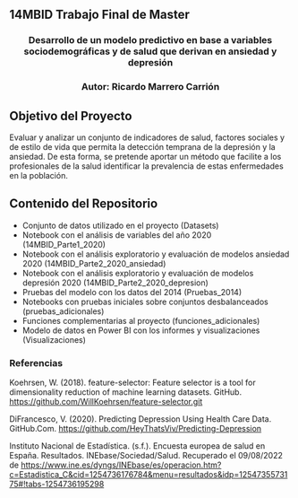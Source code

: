 ## 14MBID Trabajo Final de Master
### <center> Desarrollo de un modelo predictivo en base a variables sociodemográficas y de salud que derivan en ansiedad y depresión <center>
### <center> **Autor:** Ricardo Marrero Carrión <center>

## Objetivo del Proyecto
Evaluar y analizar un conjunto de indicadores de salud, factores sociales y de estilo de vida que permita la detección temprana de la depresión y la ansiedad. De esta forma, se pretende aportar un método que facilite a los profesionales de la salud identificar la prevalencia de estas enfermedades en la población.

## Contenido del Repositorio
  * Conjunto de datos utilizado en el proyecto (Datasets)
  * Notebook con el análisis de variables del año 2020 (14MBID_Parte1_2020)
  * Notebook con el análisis exploratorio y evaluación de modelos ansiedad 2020 (14MBID_Parte2_2020_ansiedad)
  * Notebook con el análisis exploratorio y evaluación de modelos depresión 2020 (14MBID_Parte2_2020_depresion)
  * Pruebas del modelo con los datos del 2014 (Pruebas_2014)
  * Notebooks con pruebas iniciales sobre conjuntos desbalanceados (pruebas_adicionales)
  * Funciones complementarias al proyecto (funciones_adicionales)
  * Modelo de datos en Power BI con los informes y visualizaciones (Visualizaciones)

### Referencias
Koehrsen, W. (2018). feature-selector: Feature selector is a tool for dimensionality reduction of machine learning datasets. GitHub. https://github.com/WillKoehrsen/feature-selector.git

DiFrancesco, V. (2020). Predicting Depression Using Health Care Data. GitHub.Com. https://github.com/HeyThatsViv/Predicting-Depression

Instituto Nacional de Estadística. (s.f.). Encuesta europea de salud en España. Resultados. INEbase/Sociedad/Salud. Recuperado el 09/08/2022 de  https://www.ine.es/dyngs/INEbase/es/operacion.htm?c=Estadistica_C&cid=1254736176784&menu=resultados&idp=1254735573175#!tabs-1254736195298
